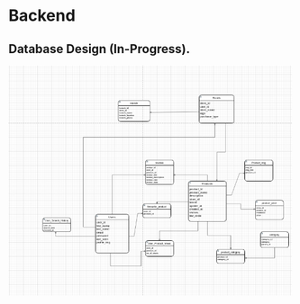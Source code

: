 # Backend

## Database Design (In-Progress).

![DB Design](readme.utls/DBConceptual_LogicalDesgin_two.png)
